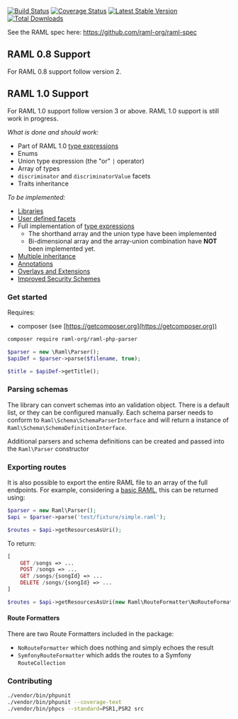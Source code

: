 [![Build Status](https://api.travis-ci.org/raml-org/raml-php-parser.svg?branch=master)](https://www.travis-ci.org/raml-org/raml-php-parser)
[![Coverage Status](https://coveralls.io/repos/github/raml-org/raml-php-parser/badge.svg?branch=master)](https://coveralls.io/github/raml-org/raml-php-parser?branch=master)
[![Latest Stable Version](https://poser.pugx.org/raml-org/raml-php-parser/version)](https://packagist.org/packages/raml-org/raml-php-parser)
[![Total Downloads](https://poser.pugx.org/raml-org/raml-php-parser/downloads)](https://packagist.org/packages/raml-org/raml-php-parser)

See the RAML spec here: https://github.com/raml-org/raml-spec

## RAML 0.8 Support
For RAML 0.8 support follow version 2.

## RAML 1.0 Support
For RAML 1.0 support follow version 3 or above. RAML 1.0 support is still work in progress.

_What is done and should work:_
  - Part of RAML 1.0 [type expressions](https://github.com/raml-org/raml-spec/blob/master/versions/raml-10/raml-10.md/#type-expressions)
  - Enums
  - Union type expression (the "or" `|` operator)
  - Array of types
  - `discriminator` and `discriminatorValue` facets
  - Traits inheritance

_To be implemented:_
  - [Libraries](https://github.com/raml-org/raml-spec/blob/master/versions/raml-10/raml-10.md/#libraries)
  - [User defined facets](https://github.com/raml-org/raml-spec/blob/master/versions/raml-10/raml-10.md/#user-defined-facets)
  - Full implementation of [type expressions](https://github.com/raml-org/raml-spec/blob/master/versions/raml-10/raml-10.md/#type-expressions)
	- The shorthand array and the union type have been implemented
	- Bi-dimensional array and the array-union combination have **NOT** been implemented yet.
  - [Multiple inheritance](https://github.com/raml-org/raml-spec/blob/master/versions/raml-10/raml-10.md/#multiple-inheritance)
  - [Annotations](https://github.com/raml-org/raml-spec/blob/master/versions/raml-10/raml-10.md/#annotations)
  - [Overlays and Extensions](https://github.com/raml-org/raml-spec/blob/master/versions/raml-10/raml-10.md/#overlays-and-extensions)
  - [Improved Security Schemes](https://github.com/raml-org/raml-spec/blob/master/versions/raml-10/raml-10.md/#security-schemes)

### Get started
Requires:

- composer (see [https://getcomposer.org](https://getcomposer.org))
 
```bash
composer require raml-org/raml-php-parser
```

```php
$parser = new \Raml\Parser();
$apiDef = $parser->parse($filename, true);

$title = $apiDef->getTitle();
```

### Parsing schemas
The library can convert schemas into an validation object. There is a default list, or they can be configured manually.
Each schema parser needs to conform to `Raml\Schema\SchemaParserInterface` and will return a instance of 
`Raml\Schema\SchemaDefinitionInterface`.

Additional parsers and schema definitions can be created and passed into the `Raml\Parser` constructor

### Exporting routes
It is also possible to export the entire RAML file to an array of the full endpoints. For example, considering
a [basic RAML](https://github.com/raml-org/raml-php-parser/blob/master/test/fixture/simple.raml), this can be
returned using:


```php
$parser = new Raml\Parser();
$api = $parser->parse('test/fixture/simple.raml');

$routes = $api->getResourcesAsUri();
```

To return:
```php
[
    GET /songs => ...
    POST /songs => ...
    GET /songs/{songId} => ...
    DELETE /songs/{songId} => ...
]

$routes = $api->getResourcesAsUri(new Raml\RouteFormatter\NoRouteFormatter());
```

#### Route Formatters
There are two Route Formatters included in the package:

- `NoRouteFormatter` which does nothing and simply echoes the result
- `SymfonyRouteFormatter` which adds the routes to a Symfony `RouteCollection`

### Contributing
```bash
./vendor/bin/phpunit
./vendor/bin/phpunit --coverage-text
./vendor/bin/phpcs --standard=PSR1,PSR2 src
```
